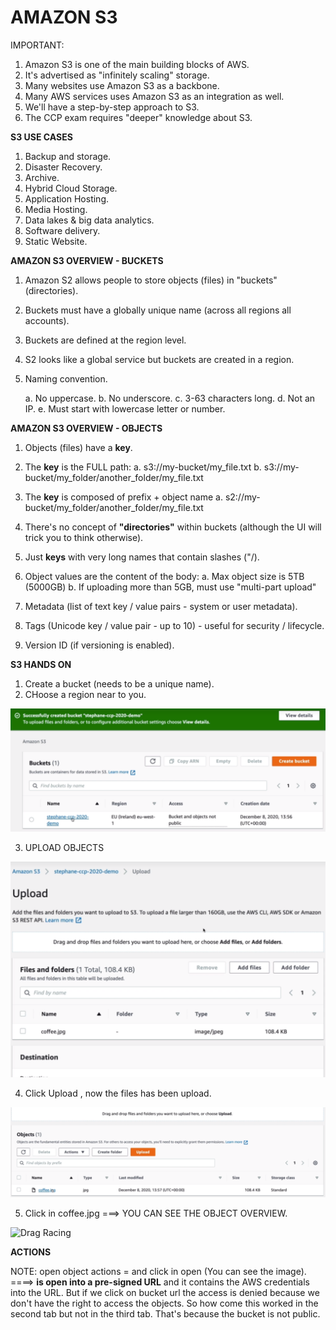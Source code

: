 # **AMAZON S3**

IMPORTANT:

1. Amazon S3 is one of the main building blocks of AWS.
2. It's advertised as "infinitely scaling" storage.
3. Many websites use Amazon S3 as a backbone.
4. Many AWS services uses Amazon S3 as an integration as well.
5. We'll have a step-by-step approach to S3.
6. The CCP exam requires "deeper" knowledge about S3.

**S3 USE CASES**

1. Backup and storage.
2. Disaster Recovery.
3. Archive.
4. Hybrid Cloud Storage.
5. Application Hosting.
6. Media Hosting.
7. Data lakes & big data analytics.
8. Software delivery.
9. Static Website.

**AMAZON S3 OVERVIEW - BUCKETS**

1. Amazon S2 allows people to store objects (files) in "buckets" (directories).
2. Buckets must have a globally unique name (across all regions all accounts).
3. Buckets are defined at the region level.
4. S2 looks like a global service but buckets are created in a region.
5. Naming convention.

   a. No uppercase.
   b. No underscore.
   c. 3-63 characters long.
   d. Not an IP.
   e. Must start with lowercase letter or number.

**AMAZON S3 OVERVIEW - OBJECTS**

1. Objects (files) have a **key**.
2. The **key** is the FULL path:
   a. s3://my-bucket/my_file.txt
   b. s3://my-bucket/my_folder/another_folder/my_file.txt

3. The **key** is composed of prefix + object name
   a. s2://my-bucket/my_folder/another_folder/my_file.txt
4. There's no concept of **"directories"** within buckets (although the UI will trick you to think otherwise).
5. Just **keys** with very long names that contain slashes ("/).

6. Object values are the content of the body:
   a. Max object size is 5TB (5000GB)
   b. If uploading more than 5GB, must use "multi-part upload"

7. Metadata (list of text key / value pairs - system or user metadata).
8. Tags (Unicode key / value pair - up to 10) - useful for security / lifecycle.
9. Version ID (if versioning is enabled).

**S3 HANDS ON**

1. Create a bucket (needs to be a unique name).
2. CHoose a region near to you.

![Drag Racing](images/S3_CREATE.png)

3. UPLOAD OBJECTS

![Drag Racing](images/S3_UPLOAD.png)

4. Click Upload , now the files has been upload.

![Drag Racing](images/S3_UPLOAD_END.png)

5. Click in coffee.jpg ===> YOU CAN SEE THE OBJECT OVERVIEW.

![Drag Racing](images/OBJECTOVERVIEW.png)

**ACTIONS**

NOTE: open object actions = and click in open (You can see the image). ====> **is open into a pre-signed URL** and it contains
the AWS credentials into the URL.
But if we click on bucket url the access is denied because we don't have the right to access the objects. So how come this worked in the second tab but not in the third tab. That's because the bucket is not public.

